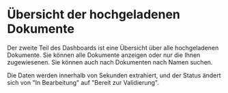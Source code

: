 # Übersicht der hochgeladenen Dokumente

Der zweite Teil des Dashboards ist eine Übersicht über alle hochgeladenen Dokumente. Sie können alle Dokumente anzeigen oder nur die Ihnen zugewiesenen. Sie können auch nach Dokumenten nach Namen suchen.

Die Daten werden innerhalb von Sekunden extrahiert, und der Status ändert sich von "In Bearbeitung" auf "Bereit zur Validierung".
